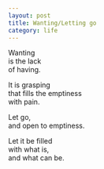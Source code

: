 ```yaml
---
layout: post
title: Wanting/Letting go
category: life
---
```


Wanting  
is the lack  
of having.

It is grasping  
that fills 
the emptiness  
with pain.

Let go,  
and open 
to emptiness.

Let it be filled  
with what is,  
and what can be.
